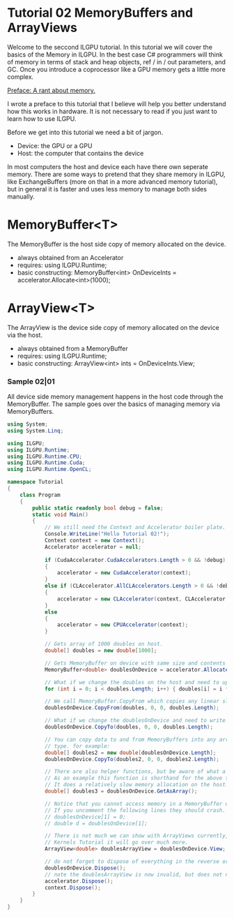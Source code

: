﻿# Tutorial 02 MemoryBuffers and ArrayViews

Welcome to the seccond ILGPU tutorial. In this tutorial we will cover the basics
 of the Memory in ILGPU. In the best case C# programmers will think of memory 
in terms of stack and heap objects, ref / in / out parameters, and GC. Once you
introduce a coprocessor like a GPU memory gets a little more complex. 

[Preface: A rant about memory.](Tutorial_02_Preface.md) 

I wrote a preface to this tutorial that I believe will help you better understand how this 
works in hardware. It is not necessary to read if you just want to learn how to use ILGPU.

Before we get into this tutorial we need a bit of jargon.

* Device: the GPU or a GPU
* Host: the computer that contains the device

In most computers the host and device each have there own seperate memory. There are some ways
to pretend that they share memory in ILGPU, like ExchangeBuffers (more on that in a more advanced memory tutorial), but in general
it is faster and uses less memory to manage both sides manually. 

# MemoryBuffer\<T\>
The MemoryBuffer is the host side copy of memory allocated on the device. 

* always obtained from an Accelerator
* requires: using ILGPU.Runtime;
* basic constructing: MemoryBuffer\<int\> OnDeviceInts = accelerator.Allocate\<int\>(1000);

# ArrayView\<T\>
The ArrayView is the device side copy of memory allocated on the device via the host.

* always obtained from a MemoryBuffer
* requires: using ILGPU.Runtime;
* basic constructing: ArrayView\<int\> ints = OnDeviceInts.View;


### Sample 02|01
All device side memory management happens in the host code through the MemoryBuffer.
The sample goes over the basics of managing memory via MemoryBuffers.

```C#
using System;
using System.Linq;

using ILGPU;
using ILGPU.Runtime;
using ILGPU.Runtime.CPU;
using ILGPU.Runtime.Cuda;
using ILGPU.Runtime.OpenCL;

namespace Tutorial
{
    class Program
    {
        public static readonly bool debug = false;
        static void Main()
        {
            // We still need the Context and Accelerator boiler plate.
            Console.WriteLine("Hello Tutorial 02!");
            Context context = new Context();
            Accelerator accelerator = null;
            
            if (CudaAccelerator.CudaAccelerators.Length > 0 && !debug)
            {
                accelerator = new CudaAccelerator(context);
            }
            else if (CLAccelerator.AllCLAccelerators.Length > 0 && !debug)
            {
                accelerator = new CLAccelerator(context, CLAccelerator.AllCLAccelerators.FirstOrDefault());
            }
            else
            {
                accelerator = new CPUAccelerator(context);
            }

            // Gets array of 1000 doubles on host.
            double[] doubles = new double[1000];

            // Gets MemoryBuffer on device with same size and contents as doubles.
            MemoryBuffer<double> doublesOnDevice = accelerator.Allocate<double>(doubles);

            // What if we change the doubles on the host and need to update the device side memory?
            for (int i = 0; i < doubles.Length; i++) { doubles[i] = i * Math.PI; }

            // We call MemoryBuffer.CopyFrom which copies any linear slice of doubles into the device side memory.
            doublesOnDevice.CopyFrom(doubles, 0, 0, doubles.Length);

            // What if we change the doublesOnDevice and need to write that data into host memory?
            doublesOnDevice.CopyTo(doubles, 0, 0, doubles.Length);

            // You can copy data to and from MemoryBuffers into any array / span / memorybuffer that allocates the same
            // type. for example:
            double[] doubles2 = new double[doublesOnDevice.Length];
            doublesOnDevice.CopyTo(doubles2, 0, 0, doubles2.Length);

            // There are also helper functions, but be aware of what a function does.
            // As an example this function is shorthand for the above two lines.
            // It does a relatively slow memory allocation on the host.
            double[] doubles3 = doublesOnDevice.GetAsArray();

            // Notice that you cannot access memory in a MemoryBuffer or an ArrayView from host code.
            // If you uncomment the following lines they should crash.
            // doublesOnDevice[1] = 0;
            // double d = doublesOnDevice[1];

            // There is not much we can show with ArrayViews currently, but in the 
            // Kernels Tutorial it will go over much more.
            ArrayView<double> doublesArrayView = doublesOnDevice.View;

            // do not forget to dispose of everything in the reverse order you constructed it.
            doublesOnDevice.Dispose(); 
            // note the doublesArrayView is now invalid, but does not need to be disposed.
            accelerator.Dispose();
            context.Dispose();
        }
    }
}
```